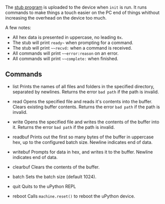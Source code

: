 The [stub program](/stub.py) is uploaded to the device when `init` is run. It runs commands to make things a touch easier on the PC end of things whithout increasing the overhead on the device too much.

A few notes:
* All hex data is presented in uppercase, no leading `0x`.
* The stub will print `ready~` when prompting for a command.
* The stub will print `~~recvd:` when a command is received.
* All commands will print `~~error:reason` on an error.
* All commands will print `~~complete:` when finished.

## Commands
* list <path>
  Prints the names of all files and folders in the specified directory, separated by newlines. Returns the error `bad path` if the path is invalid.

* read <path>
  Opens the specified file and reads it's contents into the buffer. Clears existing buffer contents. Returns the error `bad path` if the path is invalid.

* write <path>
  Opens the specified file and writes the contents of the buffer into it. Returns the error `bad path` if the path is invalid.

* readbuf
  Prints out the first so many bytes of the buffer in uppercase hex, up to the configured batch size. Newline indicates end of data.

* writebuf <data>
  Prompts for data in hex, and writes it to the buffer. Newline indicates end of data. 

* clearbuf
  Clears the contents of the buffer.

* batch <size>
  Sets the batch size (default 1024).

* quit
  Quits to the uPython REPL

* reboot
  Calls `machine.reset()` to reboot the uPython device.
